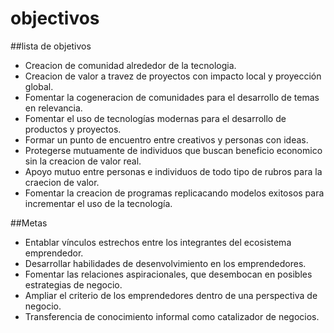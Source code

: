 # objectivos
##lista de objetivos

- Creacion de comunidad alrededor de la tecnologia.
- Creacion de valor a travez de proyectos con impacto local y proyección global.
- Fomentar la cogeneracion de comunidades para el desarrollo de temas en relevancia.
- Fomentar el uso de tecnologías modernas para el desarrollo de productos y proyectos.
- Formar un punto de encuentro entre creativos y personas con ideas.
- Protegerse mutuamente de individuos que buscan beneficio economico sin la creacion de valor real.
- Apoyo mutuo entre personas e individuos de todo tipo de rubros para la craecion de valor.
- Fomentar la creacion de programas replicacando modelos exitosos para incrementar el uso de la tecnología.

##Metas
- Entablar vínculos estrechos entre los integrantes del ecosistema emprendedor.
- Desarrollar habilidades de desenvolvimiento en los emprendedores.
- Fomentar las relaciones aspiracionales, que desembocan en posibles estrategias de negocio.
- Ampliar el criterio de los emprendedores dentro de una perspectiva de negocio.
- Transferencia de conocimiento informal como catalizador de negocios.


